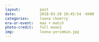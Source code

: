 ```yaml
---
layout:         post
date:           2018-03-20 18:45:54 -0400
categories:     loona choerry
era-or-event:   max + match
photo-credit:   full moon2
img:            loona-yerimmie.jpg
---
```

